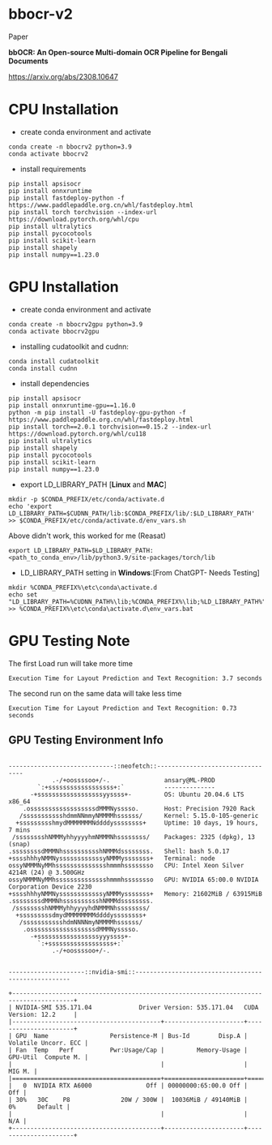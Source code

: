 # bbocr-v2

Paper

**bbOCR: An Open-source Multi-domain OCR Pipeline for Bengali Documents**

https://arxiv.org/abs/2308.10647



# CPU Installation 
* create conda environment and activate

```shell
conda create -n bbocrv2 python=3.9
conda activate bbocrv2
```

* install requirements

```shell
pip install apsisocr
pip install onnxruntime
pip install fastdeploy-python -f https://www.paddlepaddle.org.cn/whl/fastdeploy.html
pip install torch torchvision --index-url https://download.pytorch.org/whl/cpu
pip install ultralytics
pip install pycocotools
pip install scikit-learn
pip install shapely
pip install numpy==1.23.0
```

# GPU Installation 
* create conda environment and activate

```shell
conda create -n bbocrv2gpu python=3.9
conda activate bbocrv2gpu
```

* installing cudatoolkit and cudnn:

```shell
conda install cudatoolkit
conda install cudnn
```

* install dependencies

```shell
pip install apsisocr
pip install onnxruntime-gpu==1.16.0
python -m pip install -U fastdeploy-gpu-python -f https://www.paddlepaddle.org.cn/whl/fastdeploy.html
pip install torch==2.0.1 torchvision==0.15.2 --index-url https://download.pytorch.org/whl/cu118
pip install ultralytics
pip install shapely
pip install pycocotools
pip install scikit-learn
pip install numpy==1.23.0
```

* export LD_LIBRARY_PATH [**Linux** and **MAC**]

```shell 
mkdir -p $CONDA_PREFIX/etc/conda/activate.d
echo 'export LD_LIBRARY_PATH=$CUDNN_PATH/lib:$CONDA_PREFIX/lib/:$LD_LIBRARY_PATH' >> $CONDA_PREFIX/etc/conda/activate.d/env_vars.sh
```
Above didn't work, this worked for me (Reasat)
```shell
export LD_LIBRARY_PATH=$LD_LIBRARY_PATH:<path_to_conda_env>/lib/python3.9/site-packages/torch/lib 
```

* LD_LIBRARY_PATH setting in **Windows**:[From ChatGPT- Needs Testing]

```shell
mkdir %CONDA_PREFIX%\etc\conda\activate.d
echo set "LD_LIBRARY_PATH=%CUDNN_PATH%\lib;%CONDA_PREFIX%\lib;%LD_LIBRARY_PATH%" >> %CONDA_PREFIX%\etc\conda\activate.d\env_vars.bat
```

# GPU Testing Note

The first Load run will take more time 

```shell
Execution Time for Layout Prediction and Text Recognition: 3.7 seconds
```
The second run on the same data will take less time 

```shell
Execution Time for Layout Prediction and Text Recognition: 0.73 seconds
```

## GPU Testing Environment Info

```shell

-----------------------------::neofetch::---------------------------------
            .-/+oossssoo+/-.               ansary@ML-PROD 
        `:+ssssssssssssssssss+:`           -------------- 
      -+ssssssssssssssssssyyssss+-         OS: Ubuntu 20.04.6 LTS x86_64 
    .ossssssssssssssssssdMMMNysssso.       Host: Precision 7920 Rack 
   /ssssssssssshdmmNNmmyNMMMMhssssss/      Kernel: 5.15.0-105-generic 
  +ssssssssshmydMMMMMMMNddddyssssssss+     Uptime: 10 days, 19 hours, 7 mins 
 /sssssssshNMMMyhhyyyyhmNMMMNhssssssss/    Packages: 2325 (dpkg), 13 (snap) 
.ssssssssdMMMNhsssssssssshNMMMdssssssss.   Shell: bash 5.0.17 
+sssshhhyNMMNyssssssssssssyNMMMysssssss+   Terminal: node 
ossyNMMMNyMMhsssssssssssssshmmmhssssssso   CPU: Intel Xeon Silver 4214R (24) @ 3.500GHz 
ossyNMMMNyMMhsssssssssssssshmmmhssssssso   GPU: NVIDIA 65:00.0 NVIDIA Corporation Device 2230 
+sssshhhyNMMNyssssssssssssyNMMMysssssss+   Memory: 21602MiB / 63915MiB 
.ssssssssdMMMNhsssssssssshNMMMdssssssss.
 /sssssssshNMMMyhhyyyyhdNMMMNhssssssss/                            
  +sssssssssdmydMMMMMMMMddddyssssssss+                             
   /ssssssssssshdmNNNNmyNMMMMhssssss/
    .ossssssssssssssssssdMMMNysssso.
      -+sssssssssssssssssyyyssss+-
        `:+ssssssssssssssssss+:`
            .-/+oossssoo+/-.


---------------------::nvidia-smi::----------------------------------------------------

+---------------------------------------------------------------------------------------+
| NVIDIA-SMI 535.171.04             Driver Version: 535.171.04   CUDA Version: 12.2     |
|-----------------------------------------+----------------------+----------------------+
| GPU  Name                 Persistence-M | Bus-Id        Disp.A | Volatile Uncorr. ECC |
| Fan  Temp   Perf          Pwr:Usage/Cap |         Memory-Usage | GPU-Util  Compute M. |
|                                         |                      |               MIG M. |
|=========================================+======================+======================|
|   0  NVIDIA RTX A6000               Off | 00000000:65:00.0 Off |                  Off |
| 30%   30C    P8              20W / 300W |  10036MiB / 49140MiB |      0%      Default |
|                                         |                      |                  N/A |
+-----------------------------------------+----------------------+----------------------+

```
